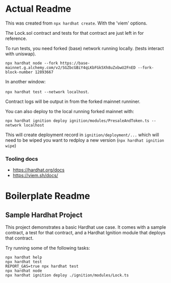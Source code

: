 
# Actual Readme 

This was created from `npx hardhat create`. With the 'viem' options. 

The Lock.sol contract and tests for that contract are just left in for reference. 

To run tests, you need forked (base) network running locally. (tests interact with uniswap). 

`npx hardhat node --fork https://base-mainnet.g.alchemy.com/v2/SGZbcGBiY4qLKbFGk5Xh8uZxbwU2FnED --fork-block-number 12893667`

In another window: 

`npx hardhat test --network localhost`. 

Contract logs will be output in from the forked mainnet runniner. 

You can also deploy to the local running forked mainnet with: 

`npx hardhat ignition deploy ignition/modules/PresaleAndToken.ts --network localhost`

This will create deployment record in `ignition/deployment/...` which will need to be wiped you want to redploy a new version (`npx hardhat ignition wipe`)


### Tooling docs

- https://hardhat.org/docs
- https://viem.sh/docs/


# Boilerplate Readme

## Sample Hardhat Project

This project demonstrates a basic Hardhat use case. It comes with a sample contract, a test for that contract, and a Hardhat Ignition module that deploys that contract.

Try running some of the following tasks:

```shell
npx hardhat help
npx hardhat test
REPORT_GAS=true npx hardhat test
npx hardhat node
npx hardhat ignition deploy ./ignition/modules/Lock.ts
```

